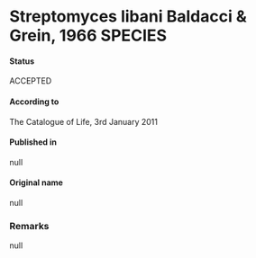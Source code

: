 # Streptomyces libani Baldacci & Grein, 1966 SPECIES

#### Status
ACCEPTED

#### According to
The Catalogue of Life, 3rd January 2011

#### Published in
null

#### Original name
null

### Remarks
null